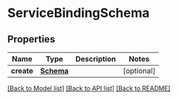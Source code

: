 # ServiceBindingSchema

## Properties
Name | Type | Description | Notes
------------ | ------------- | ------------- | -------------
**create** | [**Schema**](Schema.md) |  | [optional] 

[[Back to Model list]](../README.md#documentation-for-models) [[Back to API list]](../README.md#documentation-for-api-endpoints) [[Back to README]](../README.md)

